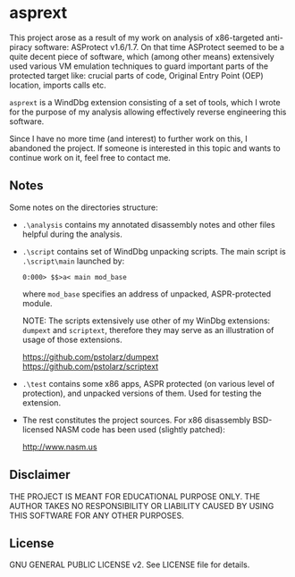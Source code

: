 asprext
=======

This project arose as a result of my work on analysis of x86-targeted anti-piracy
software: ASProtect v1.6/1.7. On that time ASProtect seemed to be a quite decent
piece of software, which (among other means) extensively used various VM
emulation techniques to guard important parts of the protected target like:
crucial parts of code, Original Entry Point (OEP) location, imports calls etc.

`asprext` is a WindDbg extension consisting of a set of tools, which I wrote
for the purpose of my analysis allowing effectively reverse engineering this
software.

Since I have no more time (and interest) to further work on this, I abandoned
the project. If someone is interested in this topic and wants to continue work
on it, feel free to contact me.

Notes
-----

Some notes on the directories structure:

* `.\analysis` contains my annotated disassembly notes and other files helpful
  during the analysis.

* `.\script` contains set of WindDbg unpacking scripts. The main script is
  `.\script\main` launched by:

      0:000> $$>a< main mod_base

  where `mod_base` specifies an address of unpacked, ASPR-protected module.

  NOTE: The scripts extensively use other of my WinDbg extensions: `dumpext`
  and `scriptext`, therefore they may serve as an illustration of usage of
  those extensions.

  https://github.com/pstolarz/dumpext  
  https://github.com/pstolarz/scriptext

* `.\test` contains some x86 apps, ASPR protected (on various level of
  protection), and unpacked versions of them. Used for testing the extension.

* The rest constitutes the project sources. For x86 disassembly BSD-licensed
  NASM code has been used (slightly patched):

  http://www.nasm.us

Disclaimer
----------

THE PROJECT IS MEANT FOR EDUCATIONAL PURPOSE ONLY. THE AUTHOR TAKES NO
RESPONSIBILITY OR LIABILITY CAUSED BY USING THIS SOFTWARE FOR ANY OTHER PURPOSES.

License
-------
GNU GENERAL PUBLIC LICENSE v2. See LICENSE file for details.
